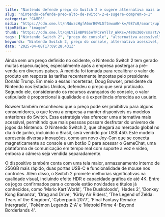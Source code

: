 ```yaml
---
title: "Nintendo defende preço do Switch 2 e sugere alternativa mais acessível com o modelo anterior"
slug: "nintendo-defende-preo-alto-de-switch-2-e-sugere-comprem-o-1"
categoria: "GAMES"
midia: "https://cdn.ome.lt/nNdwzcHgfA6mrB0WLSftmwuAW-k=/987x0/smart/uploads/conteudo/fotos/OMELETE_CAPA_-_2025-04-08T135437.396.png"
tipoMidia: "imagem"
thumb: "https://cdn.ome.lt/q4LYii4BP9S5eTPCreYllV_WkKs=/480x360/smart/extras/conteudos/omelete_THUMB_-_2025-04-08T135425.484.png"
tags: ["Nintendo Switch 2", "preço do console", "alternativa acessível", "Doug Bowser", "inovações tecnológicas", "lançamento de jogos", "capacidade gráfica 4K", "recursos avançados"]
keywords: "Nintendo Switch 2, preço do console, alternativa acessível, Doug Bowser, inovações tecnológicas, lançamento de jogos, capacidade gráfica 4K, recursos avançados"
data: "2025-04-08T17:09:28.431Z"
---
```


Ainda sem um preço definido no ocidente, o Nintendo Switch 2 tem gerado muitas especulações, especialmente após a empresa postergar a pré-venda em diversos países. A medida foi tomada para recalibrar o valor do produto em resposta às tarifas recentemente impostas pelo presidente Donald Trump. Em meio a essas incertezas, Doug Bowser, presidente da Nintendo nos Estados Unidos, defendeu o preço que será praticado. Segundo ele, considerando os recursos avançados do console, o valor estipulado é proporcional à qualidade e à experiência oferecida ao usuário.

Bowser também reconheceu que o preço pode ser proibitivo para alguns consumidores, o que levou a empresa a manter disponíveis os modelos anteriores do Switch. Essa estratégia visa oferecer uma alternativa mais acessível, permitindo que mais pessoas possam desfrutar do universo de jogos da Nintendo. O Nintendo Switch 2, que chegará ao mercado global no dia 5 de junho, incluindo o Brasil, será vendido por US$ 450. Este modelo apresenta diversas inovações, como um novo Joy-Con que se conecta magneticamente ao console e um botão C para acessar o GameChat, uma plataforma de comunicação em tempo real com suporte a voz e vídeo, embora a câmera seja vendida separadamente.

O dispositivo também conta com uma tela maior, armazenamento interno de 256GB mais rápido, duas portas USB-C e funcionalidade de mouse nos controles. Além disso, o Switch 2 promete melhorias significativas na qualidade visual, incluindo efeito HDR e capacidade gráfica de até 4K. Entre os jogos confirmados para o console estão novidades e títulos já conhecidos, como 'Mario Kart World', 'The Duskbloods', 'Hades 2', 'Donkey Kong Bananza', 'Drag and Drive', 'Kirby Air Riders', 'The Legend of Zelda: Tears of the Kingdom', 'Cyberpunk 2077', 'Final Fantasy Remake Intergrade', 'Pokémon Legends Z-A' e 'Metroid Prime 4: Beyond Borderlands 4'.